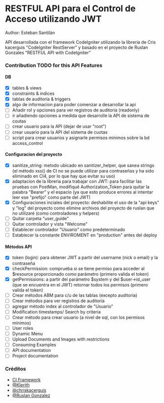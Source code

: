 # RESTFUL API para el Control de Acceso utilizando JWT

Author: Esteban Santilán

API desarrollada con el framework CodeIgniter utilizando la librería de Cris kacerguis "CodeIgniter RestServer" y basado en el proyecto de Ruslan Gonzales "RESTFUL API with CodeIgniter"

### Contribution TODO for this API Features

#### DB
- [x] tables & views
- [x] constraints & indices
- [x] tablas de auditoría & triggers
- [x] algo de informacion para poder comenzar a desarrollar la api
- [ ] Añadir rol y opciones para ver registros de auditoría (readonly)
- [ ] ir añadiendo opciones a medida que desarrolle la API de sistema de coutas
- [ ] crear usuario para la API (dejar de usar "root")
- [ ] crear usuario para la API del sistema de cuotas
- [ ] script para crear usuarios y asignarle permisos mínimos sobre la bd access_control

#### Configuracion del proyecto
- [x] sanitize_string: metodo ubicado en sanitizer_helper, que sanea strings (el método xss() de CI no se puede utilizar para contraseñas y ha sido eliminado en CI4, por lo que hay que evitar su uso)
- [x] adaptacion de la libreria para trabajar con JWT: para facilitar las pruebas con PostMan, modifiqué Authorization_Token para quitar la palabra "Bearer" y el espacio (ya que esto produce errores al intentar leer ese "prefijo" como parte del JWT)
- [x] Configuraciones inciales del proyecto: deshabilite el uso de la "api keys" y "log" del proyecto como elimine archivos del proyecto de ruslan que no utilizaré (como controladores y helpers)
- [ ] Quitar carpeta "user_guide"
- [ ] Quitar controlador y vista "Welcome"
- [ ] Establecer controlador "Usuario" como predeterminado
- [ ] Establecer la constante ENVIROMENT en "production" antes del deploy

#### Métodos API
- [x] token (login): para obtener JWT a partir del username (nick o email) y la contraseña
- [x] checkPermission: comprueba si se tiene permiso para acceder al $resource proporcionado como parámetro (primero valida el token)
- [x] getPermissions: a partir del parámetro $system  y del $user->id_user (que se encuentra en el JWT) retornar todos los permisos (primero valida el token)
- [ ] Crear métodos ABM para c/u de las tablas (excepto auditoría)
- [ ] Crear métodos para ver registros de auditoría
- [ ] agregar método index al controlador de "Usuario"
- [ ] Modification timestamps/ Search by criteria
- [ ] Crear método para crear usuario (a nivel de sql, con los permisos mínimos)
- [ ] User roles
- [ ] Dynamic Menu
- [ ] Upload Documents and Images with restrictions
- [ ] Consuming Examples
- [ ] API documentation
- [ ] Project documentation

### Créditos
* [CI Framework](https://codeigniter.com/)
* [@Klerith](https://github.com/Klerith)
* [@chriskacerguis](https://github.com/chriskacerguis/codeigniter-restserver)
* [@Ruslan Gonzalez](https://github.com/ruslanguns/codeigniter-restful)
